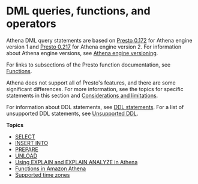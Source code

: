 # DML queries, functions, and operators<a name="functions-operators-reference-section"></a>

Athena DML query statements are based on [Presto 0\.172](https://prestodb.io/docs/0.172/index.html) for Athena engine version 1 and [Presto 0\.217](https://prestodb.io/docs/0.217/index.html) for Athena engine version 2\. For information about Athena engine versions, see [Athena engine versioning](engine-versions.md)\.

For links to subsections of the Presto function documentation, see [Functions](presto-functions.md)\. 

Athena does not support all of Presto's features, and there are some significant differences\. For more information, see the topics for specific statements in this section and [Considerations and limitations](other-notable-limitations.md)\.

For information about DDL statements, see [DDL statements](language-reference.md)\. For a list of unsupported DDL statements, see [Unsupported DDL](unsupported-ddl.md)\.

**Topics**
+ [SELECT](select.md)
+ [INSERT INTO](insert-into.md)
+ [PREPARE](sql-prepare.md)
+ [UNLOAD](unload.md)
+ [Using EXPLAIN and EXPLAIN ANALYZE in Athena](athena-explain-statement.md)
+ [Functions in Amazon Athena](presto-functions.md)
+ [Supported time zones](athena-supported-time-zones.md)